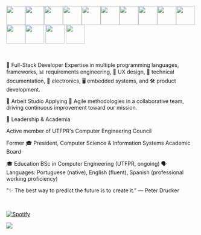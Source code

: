 <img width="50" src="https://cdn.jsdelivr.net/gh/devicons/devicon@latest/icons/angularjs/angularjs-original.svg" /><img width="50" src="https://cdn.jsdelivr.net/gh/devicons/devicon@latest/icons/postgresql/postgresql-original-wordmark.svg" /><img width="50" src="https://cdn.jsdelivr.net/gh/devicons/devicon@latest/icons/javascript/javascript-original.svg" /><img width="50" src="https://cdn.jsdelivr.net/gh/devicons/devicon@latest/icons/python/python-original.svg" /><img width="50" src="https://cdn.jsdelivr.net/gh/devicons/devicon@latest/icons/html5/html5-original.svg" /><img width="50" src="https://cdn.jsdelivr.net/gh/devicons/devicon@latest/icons/mysql/mysql-original.svg" /><img width="50" src="https://cdn.jsdelivr.net/gh/devicons/devicon@latest/icons/vscode/vscode-original.svg" /><img width="50" src="https://cdn.jsdelivr.net/gh/devicons/devicon@latest/icons/tortoisegit/tortoisegit-original.svg" /><img width="50" src="https://cdn.jsdelivr.net/gh/devicons/devicon@latest/icons/typescript/typescript-original.svg" /><img width="50" src="https://cdn.jsdelivr.net/gh/devicons/devicon@latest/icons/nodejs/nodejs-original.svg" /><img width="50" src="https://cdn.jsdelivr.net/gh/devicons/devicon@latest/icons/c/c-original.svg" /><img width="50" src="https://cdn.jsdelivr.net/gh/devicons/devicon@latest/icons/react/react-original.svg" /> <img width="50" src="https://cdn.jsdelivr.net/gh/devicons/devicon@latest/icons/postman/postman-original.svg" /> <img width="50" src="https://cdn.jsdelivr.net/gh/devicons/devicon@latest/icons/vuejs/vuejs-original.svg" />

<br>

🚀 Full-Stack Developer
Expertise in multiple programming languages, frameworks, 📊 requirements engineering, 🎨 UX design, 📝 technical documentation, 🔌 electronics, 🖥️ embedded systems, and 🛠️ product development.

🏢 Arbeit Studio
Applying 🔄 Agile methodologies in a collaborative team, driving continuous improvement toward our mission.

👥 Leadership & Academia

Active member of UTFPR's Computer Engineering Council

Former 🎓 President, Computer Science & Information Systems Academic Board

🎓 Education
BSc in Computer Engineering (UTFPR, ongoing)
🗣️ Languages: Portuguese (native), English (fluent), Spanish (professional working proficiency)

"✨ The best way to predict the future is to create it." — Peter Drucker
<!--
[![Typing SVG](https://readme-typing-svg.demolab.com?font=Fira+Code&duration=3500&pause=20&color=2489F7&random=false&width=435&lines=Welcome+to+my+GitHub!+;My+name+is+Franziska;I+love+computers+;and+learning+new+things)](https://git.io/typing-svg)
-->


<br>

[![Spotify](https://novatorem-franziskafurtados-projects.vercel.app/api/spotify/?background_color=0c1414&border_color=ffffff)](https://open.spotify.com/user/22l34lcgnnvvsquu3v3wcxrya)

<img src="https://raw.githubusercontent.com/catppuccin/catppuccin/main/assets/footers/gray0_ctp_on_line.svg?sanitize=true" />

<br>

<!--![Top Langs](https://github-readme-stats.vercel.app/api/top-langs/?username=franziskafurtado&show_icons=false&theme=transparent) -->


<!-- # ![snake gif](https://github.com/franziskafurtado/franziskafurtado/blob/output/github-contribution-grid-snake.gif) -->





          


          

